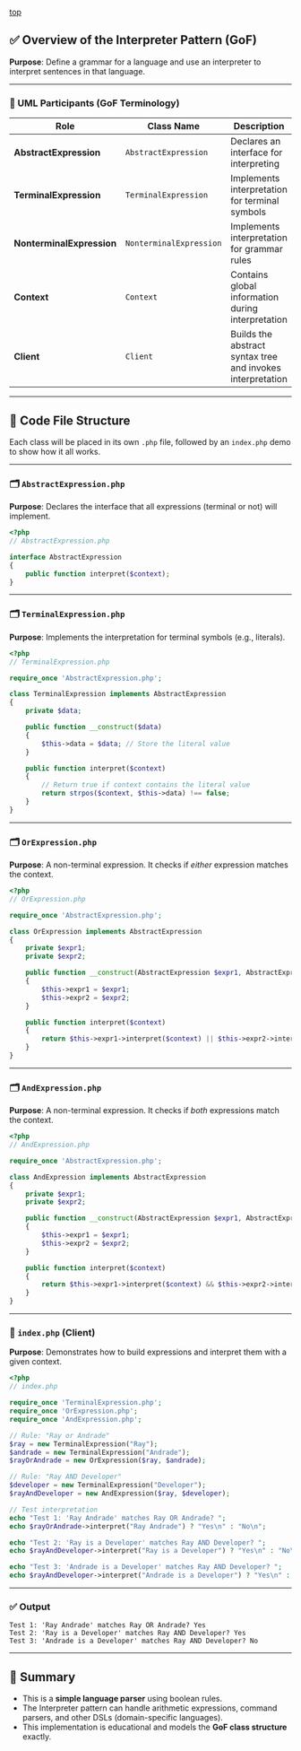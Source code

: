 [top](../README.md)

## ✅ Overview of the Interpreter Pattern (GoF)

**Purpose**: Define a grammar for a language and use an interpreter to interpret sentences in that language.

---

### 📘 UML Participants (GoF Terminology)

| Role                      | Class Name              | Description                                                |
| ------------------------- | ----------------------- | ---------------------------------------------------------- |
| **AbstractExpression**    | `AbstractExpression`    | Declares an interface for interpreting                     |
| **TerminalExpression**    | `TerminalExpression`    | Implements interpretation for terminal symbols             |
| **NonterminalExpression** | `NonterminalExpression` | Implements interpretation for grammar rules                |
| **Context**               | `Context`               | Contains global information during interpretation          |
| **Client**                | `Client`                | Builds the abstract syntax tree and invokes interpretation |

---

## 📁 Code File Structure

Each class will be placed in its own `.php` file, followed by an `index.php` demo to show how it all works.

---

### 🗂️ `AbstractExpression.php`

**Purpose**: Declares the interface that all expressions (terminal or not) will implement.

```php
<?php
// AbstractExpression.php

interface AbstractExpression
{
    public function interpret($context);
}
```

---

### 🗂️ `TerminalExpression.php`

**Purpose**: Implements the interpretation for terminal symbols (e.g., literals).

```php
<?php
// TerminalExpression.php

require_once 'AbstractExpression.php';

class TerminalExpression implements AbstractExpression
{
    private $data;

    public function __construct($data)
    {
        $this->data = $data; // Store the literal value
    }

    public function interpret($context)
    {
        // Return true if context contains the literal value
        return strpos($context, $this->data) !== false;
    }
}
```

---

### 🗂️ `OrExpression.php`

**Purpose**: A non-terminal expression. It checks if *either* expression matches the context.

```php
<?php
// OrExpression.php

require_once 'AbstractExpression.php';

class OrExpression implements AbstractExpression
{
    private $expr1;
    private $expr2;

    public function __construct(AbstractExpression $expr1, AbstractExpression $expr2)
    {
        $this->expr1 = $expr1;
        $this->expr2 = $expr2;
    }

    public function interpret($context)
    {
        return $this->expr1->interpret($context) || $this->expr2->interpret($context);
    }
}
```

---

### 🗂️ `AndExpression.php`

**Purpose**: A non-terminal expression. It checks if *both* expressions match the context.

```php
<?php
// AndExpression.php

require_once 'AbstractExpression.php';

class AndExpression implements AbstractExpression
{
    private $expr1;
    private $expr2;

    public function __construct(AbstractExpression $expr1, AbstractExpression $expr2)
    {
        $this->expr1 = $expr1;
        $this->expr2 = $expr2;
    }

    public function interpret($context)
    {
        return $this->expr1->interpret($context) && $this->expr2->interpret($context);
    }
}
```

---

### 🚀 `index.php` (Client)

**Purpose**: Demonstrates how to build expressions and interpret them with a given context.

```php
<?php
// index.php

require_once 'TerminalExpression.php';
require_once 'OrExpression.php';
require_once 'AndExpression.php';

// Rule: "Ray or Andrade"
$ray = new TerminalExpression("Ray");
$andrade = new TerminalExpression("Andrade");
$rayOrAndrade = new OrExpression($ray, $andrade);

// Rule: "Ray AND Developer"
$developer = new TerminalExpression("Developer");
$rayAndDeveloper = new AndExpression($ray, $developer);

// Test interpretation
echo "Test 1: 'Ray Andrade' matches Ray OR Andrade? ";
echo $rayOrAndrade->interpret("Ray Andrade") ? "Yes\n" : "No\n";

echo "Test 2: 'Ray is a Developer' matches Ray AND Developer? ";
echo $rayAndDeveloper->interpret("Ray is a Developer") ? "Yes\n" : "No\n";

echo "Test 3: 'Andrade is a Developer' matches Ray AND Developer? ";
echo $rayAndDeveloper->interpret("Andrade is a Developer") ? "Yes\n" : "No\n";
```

---

### ✅ Output

```
Test 1: 'Ray Andrade' matches Ray OR Andrade? Yes
Test 2: 'Ray is a Developer' matches Ray AND Developer? Yes
Test 3: 'Andrade is a Developer' matches Ray AND Developer? No
```

---

## 📘 Summary

* This is a **simple language parser** using boolean rules.
* The Interpreter pattern can handle arithmetic expressions, command parsers, and other DSLs (domain-specific languages).
* This implementation is educational and models the **GoF class structure** exactly.

